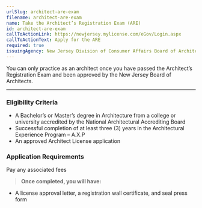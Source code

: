 ```yaml
---
urlSlug: architect-are-exam
filename: architect-are-exam
name: Take the Architect’s Registration Exam (ARE)
id: architect-are-exam
callToActionLink: https://newjersey.mylicense.com/eGov/Login.aspx
callToActionText: Apply for the ARE
required: true
issuingAgency: New Jersey Division of Consumer Affairs Board of Architects
---
```

You can only practice as an architect once you have passed the Architect’s Registration Exam and been approved by the New Jersey Board of Architects.

---
### Eligibility Criteria
- A Bachelor’s or Master’s degree in Architecture from a college or university accredited by the National Architectural Accrediting Board
- Successful completion of at least three (3) years in the Architectural Experience Program – A.X.P
- An approved Architect License application

### Application Requirements
Pay any associated fees

>**Once completed, you will have:**
- A license approval letter, a registration wall certificate, and seal press form
